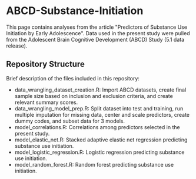 # ABCD-Substance-Initiation
This page contains analyses from the article "Predictors of Substance Use Initiation by Early Adolescence". Data used in the present study were pulled from the Adolescent Brain Cognitive Development (ABCD) Study (5.1 data release).


## Repository Structure
Brief description of the files included in this repository:
- data_wrangling_dataset_creation.R: Import ABCD datasets, create final sample size based on inclusion and exclusion criteria, and create relevant summary scores.
- data_wrangling_model_prep.R: Split dataset into test and training, run multiple imputation for missing data, center and scale predictors, create dummy codes, and subset data for 3 models.
- model_correlations.R: Correlations among predictors selected in the present study.
- model_elastic_net.R: Stacked adaptive elastic net regression predicting substance use initiation.
- model_logistic_regression.R: Logistic regression predicting substance use initiation.
- model_random_forest.R: Random forest predicting substance use initiation.
